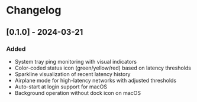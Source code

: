 # Changelog

## [0.1.0] - 2024-03-21

### Added
- System tray ping monitoring with visual indicators
- Color-coded status icon (green/yellow/red) based on latency thresholds
- Sparkline visualization of recent latency history
- Airplane mode for high-latency networks with adjusted thresholds
- Auto-start at login support for macOS
- Background operation without dock icon on macOS 